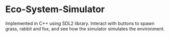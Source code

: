 # Eco-System-Simulator
Implemented in C++ using SDL2 library. Interact with buttons to spawn grass, rabbit and fox, and see how the simulator simulates the environment.
